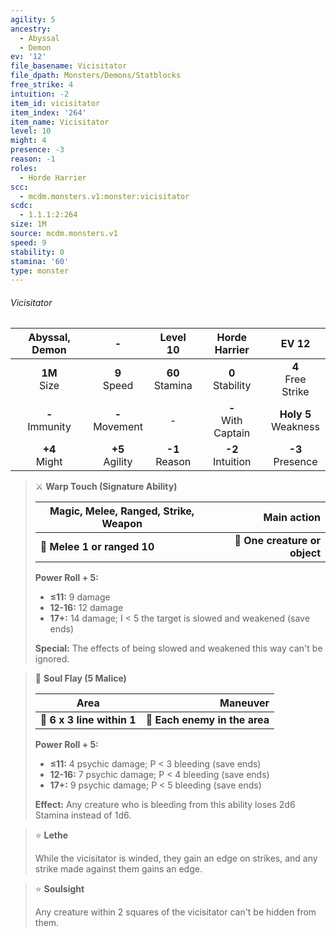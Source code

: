 ```yaml
---
agility: 5
ancestry:
  - Abyssal
  - Demon
ev: '12'
file_basename: Vicisitator
file_dpath: Monsters/Demons/Statblocks
free_strike: 4
intuition: -2
item_id: vicisitator
item_index: '264'
item_name: Vicisitator
level: 10
might: 4
presence: -3
reason: -1
roles:
  - Horde Harrier
scc:
  - mcdm.monsters.v1:monster:vicisitator
scdc:
  - 1.1.1:2:264
size: 1M
source: mcdm.monsters.v1
speed: 9
stability: 0
stamina: '60'
type: monster
---
```


###### Vicisitator

|   Abyssal, Demon    |          -          |      Level 10       |      Horde Harrier      |          EV 12           |
| :-----------------: | :-----------------: | :-----------------: | :---------------------: | :----------------------: |
|  **1M**<br/> Size   |  **9**<br/> Speed   | **60**<br/> Stamina |  **0**<br/> Stability   |  **4**<br/> Free Strike  |
| **-**<br/> Immunity | **-**<br/> Movement |          -          | **-**<br/> With Captain | **Holy 5**<br/> Weakness |
|  **+4**<br/> Might  | **+5**<br/> Agility | **-1**<br/> Reason  |  **-2**<br/> Intuition  |   **-3**<br/> Presence   |

<!-- -->
> ⚔️ **Warp Touch (Signature Ability)**
>
> | **Magic, Melee, Ranged, Strike, Weapon** |               **Main action** |
> | ---------------------------------------- | ----------------------------: |
> | **📏 Melee 1 or ranged 10**              | **🎯 One creature or object** |
>
> **Power Roll + 5:**
>
> - **≤11:** 9 damage
> - **12-16:** 12 damage
> - **17+:** 14 damage; I < 5 the target is slowed and weakened (save ends)
>
> **Special:** The effects of being slowed and weakened this way can't be ignored.

<!-- -->
> 🔳 **Soul Flay (5 Malice)**
>
> | **Area**                   |                  **Maneuver** |
> | -------------------------- | ----------------------------: |
> | **📏 6 x 3 line within 1** | **🎯 Each enemy in the area** |
>
> **Power Roll + 5:**
>
> - **≤11:** 4 psychic damage; P < 3 bleeding (save ends)
> - **12-16:** 7 psychic damage; P < 4 bleeding (save ends)
> - **17+:** 9 psychic damage; P < 5 bleeding (save ends)
>
> **Effect:** Any creature who is bleeding from this ability loses 2d6 Stamina instead of 1d6.

<!-- -->
> ⭐️ **Lethe**
>
> While the vicisitator is winded, they gain an edge on strikes, and any strike made against them gains an edge.

<!-- -->
> ⭐️ **Soulsight**
>
> Any creature within 2 squares of the vicisitator can't be hidden from them.
